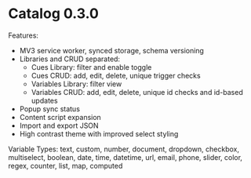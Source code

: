 # Catalog 0.3.0

Features:
- MV3 service worker, synced storage, schema versioning
- Libraries and CRUD separated:
  - Cues Library: filter and enable toggle
  - Cues CRUD: add, edit, delete, unique trigger checks
  - Variables Library: filter view
  - Variables CRUD: add, edit, delete, unique id checks and id-based updates
- Popup sync status
- Content script expansion
- Import and export JSON
- High contrast theme with improved select styling

Variable Types: text, custom, number, document, dropdown, checkbox, multiselect, boolean, date, time, datetime, url, email, phone, slider, color, regex, counter, list, map, computed
